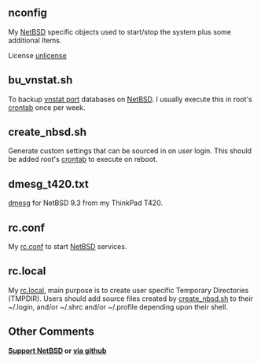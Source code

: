 ## nconfig
My [NetBSD](https://www.netbsd.org/) specific objects
used to start/stop the system plus some additional Items.

License [unlicense](https://unlicense.org)

## bu\_vnstat.sh
To backup
[vnstat port](https://pkgsrc.se/net/vnstat)
databases on
[NetBSD](https://www.netbsd.org/).
I usually execute this in root's 
[crontab](https://man.netbsd.org/crontab.1)
once per week.

## create\_nbsd.sh
Generate custom settings that can be sourced in on user login.
This should be added root's
[crontab](https://man.netbsd.org/crontab.1)
to execute on reboot.

## dmesg\_t420.txt
[dmesg](https://man.netbsd.org/dmesg.8) for NetBSD 9.3 from
my ThinkPad T420.

## rc.conf
My [rc.conf](https://man.netbsd.org/rc.conf.5)
to start [NetBSD](https://www.netbsd.org/)
services.

## rc.local
My [rc.local](https://man.netbsd.org/rc.local.8),
main purpose is to create user specific
Temporary Directories (TMPDIR).
Users should add source files created by
[create\_nbsd.sh](https://github.com/jmcunx/nconfig/blob/main/create_nbsd.sh)
to their ~/.login, and/or ~/.shrc and/or ~/.profile
depending upon their shell.

## Other Comments
**[Support NetBSD](https://www.netbsd.org/donations/) or
[via github](https://github.com/sponsors/NetBSD)**
